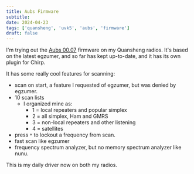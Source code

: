```yaml
---
title: Aubs Firmware
subtitle: 
date: 2024-04-23
tags: ['quansheng', 'uvk5', 'aubs', 'firmware']
draft: false
---
```


I'm trying out the 
[Aubs 00.07](https://github.com/AubsUK/uv-k5-firmware-custom)
firmware on my Quansheng radios.
It's based on the latest egzumer, 
and so far has kept up-to-date,
and it has its own plugin for Chirp.

It has some really cool features for scanning:
- scan on start, 
  a feature I requested of egzumer, 
  but was denied by egzumer.
- 10 scan lists
  - I organized mine as:
    - 1 = local repeaters and popular simplex
    - 2 = all simplex, Ham and GMRS
    - 3 = non-local repeaters and other listening
    - 4 = satellites
- press `*` to lockout a frequency from scan.
- fast scan like egzumer
- frequency spectrum analyzer, but no memory spectrum analyzer like nunu.

This is my daily driver now on both my radios.

<!--more-->
